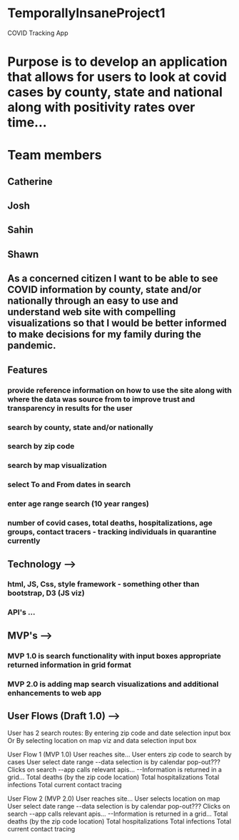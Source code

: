 # TemporallyInsaneProject1
COVID Tracking App

# Purpose is to develop an application that allows for users to look at covid cases by county, state and national along with positivity rates over time...

# Team members
## Catherine
## Josh
## Sahin
## Shawn

## As a concerned citizen I want to be able to see COVID information by county, state and/or nationally through an easy to use and understand web site with compelling visualizations so that I would be better informed to make decisions for my family during the pandemic. 

## Features
### provide reference information on how to use the site along with where the data was source from to improve trust and transparency in results for the user
### search by county, state and/or nationally
### search by zip code 
### search by map visualization
### select To and From dates in search 
### enter age range search (10 year ranges) 
### number of covid cases, total deaths, hospitalizations, age groups, contact tracers - tracking individuals in quarantine currently 

## Technology --> 
### html, JS, Css, style framework - something other than bootstrap, D3 (JS viz)
### API's ...

## MVP's --> 
### MVP 1.0  is search functionality with input boxes appropriate returned information in grid format
### MVP 2.0 is adding map search visualizations and additional enhancements to web app

## User Flows (Draft 1.0) --> 

User has 2 search routes:
By entering zip code and date selection input box
Or
By selecting location on map viz and data selection input box

User Flow 1 (MVP 1.0)
User reaches site…
User enters zip code to search by cases
User select date range 
--data selection is by calendar pop-out???
Clicks on search
--app calls relevant apis…
--Information is returned in a grid…
Total deaths (by the zip code location)
Total hospitalizations
Total infections
Total current contact tracing

User Flow 2 (MVP 2.0)
User reaches site…
User selects location on map
User select date range 
--data selection is by calendar pop-out???
Clicks on search
--app calls relevant apis…
--Information is returned in a grid…
Total deaths (by the zip code location)
Total hospitalizations
Total infections
Total current contact tracing
